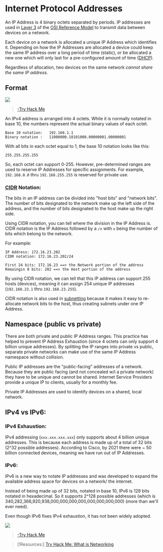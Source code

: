 
# Internet Protocol Addresses
An IP Address is 4 binary octets separated by periods. IP addresses are used in [Layer 3](/networking/OSI/network-layer.md) of the [OSI Reference Model](/networking/OSI/OSI-reference-model.md) to transmit data between devices on a network.

Each device on a network is allocated a unique IP Address which identifies it. Depending on how the IP Addresses are allocated a device could keep the same IP address over a long period of time (static), or be allocated a new one which will only last for a pre-configured amount of time ([DHCP](/networking/protocols/DHCP.md)).

Regardless of allocation, two devices on the same network *cannot share the same IP address.*
## Format
![](/networking/networking-pics/IP-addresses-1.png)
>	[-Try Hack Me](https://tryhackme.com/room/whatisnetworking)

An IPv4 address is arranged into 4 octets. While it is normally notated in base 10, the numbers represent the actual binary values of each octet.
```
Base 10 notation:   192.168.1.1
Binary notation :   11000000.10101000.00000001.00000001
```
With all bits in each octet equal to 1, the base 10 notation looks like this:
```
255.255.255.255
```
So, each octet can support 0-255. However, pre-determined ranges are used to reserve IP Addresses for specific assignments. For example, `192.168.0.0` thru `192.168.255.255` is reserved for private use.
### [CIDR](/networking/routing/CIDR.md) Notation:
The bits in an IP address can be divided into "host bits" and "network bits". The number of bits designated to the network make up the left side of the address, and the number of bits designated to the host make up the right side.

Using CIDR notation, you can tell where the division in the IP Address is. CIDR notation is the IP Address followed by a `/x` with `x` being the number of bits which belong to the network.

For example:
```
IP Address: 172.16.23.202
CIDR notation: 172.16.23.202/24

First 24 bits: 172.16.23 ==> the Network portion of the address
Remaingin 8 bits: 202 ==> the Host portion of the address
```
By using CIDR notation, we can tell that this IP address can support 255 hosts (devices), meaning it can assign 254 unique IP addresses (`192.168.23.1` thru `192.168.23.255`).

CIDR notation is also used in [subnetting](nested-repos/PNPT-study-guide/PEH/networking/subnetting.md) because it makes it easy to re-allocate network bits to the host, thus creating subnets under one IP Address.
## Namespace (public vs private)
There are both private and public IP Address ranges. This practice has helped to prevent IP Address Exhaustion (since 4 octets can only support 4 billion unique addresses). By splitting the IP ranges into private vs public, separate private networks can make use of the same IP Address namespace without collision.

Public IP addresses are the "public-facing" addresses of a network. Because they are public facing (and not concealed w/i a private network) they have to be unique and cannot be shared. Internet Service Providers provide a unique IP to clients, usually for a monthly fee.

Private IP Addresses are used to identify devices on a shared, local network.
## IPv4 vs IPv6:
### IPv4 Exhaustion:
IPv4 addressing (`xxx.xxx.xxx.xxx`) only supports about 4 billion unique addresses. This is because each address is made up of a total of 32 bits (2^32 possible addresses). According to Cisco, by 2021 there were ~ 50 billion connected devices, meaning we have run out of IP Addresses.
### IPv6:
IPv6 is a new way to notate IP addresses and was developed to expand the available address space for devices on a network/ the internet.

Instead of being made up of 32 bits, notated in base 10, IPv6 is 128 bits notated in hexadecimal. So it supports 2^128 possible addresses (which is 340,282,366,920,938,000,000,000,000,000,000,000,000) (more than we'll ever need).

Even though IPv6 fixes IPv4 exhaustion, it has not been widely adopted.

![](/networking/networking-pics/IP-addresses-2.png)
>	[-Try Hack Me](https://tryhackme.com/room/whatisnetworking)

> [!Resources:]
> [Try Hack Me: What is Networking](https://tryhackme.com/room/whatisnetworking)

